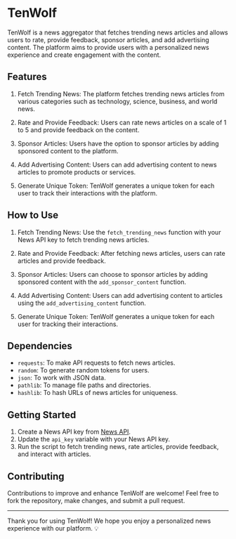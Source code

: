 # TenWolf

TenWolf is a news aggregator that fetches trending news articles and allows users to rate, provide feedback, sponsor articles, and add advertising content. The platform aims to provide users with a personalized news experience and create engagement with the content.

## Features

1. Fetch Trending News: The platform fetches trending news articles from various categories such as technology, science, business, and world news.

2. Rate and Provide Feedback: Users can rate news articles on a scale of 1 to 5 and provide feedback on the content.

3. Sponsor Articles: Users have the option to sponsor articles by adding sponsored content to the platform.

4. Add Advertising Content: Users can add advertising content to news articles to promote products or services.

5. Generate Unique Token: TenWolf generates a unique token for each user to track their interactions with the platform.

## How to Use

1. Fetch Trending News: Use the `fetch_trending_news` function with your News API key to fetch trending news articles.

2. Rate and Provide Feedback: After fetching news articles, users can rate articles and provide feedback.

3. Sponsor Articles: Users can choose to sponsor articles by adding sponsored content with the `add_sponsor_content` function.

4. Add Advertising Content: Users can add advertising content to articles using the `add_advertising_content` function.

5. Generate Unique Token: TenWolf generates a unique token for each user for tracking their interactions.

## Dependencies

- `requests`: To make API requests to fetch news articles.
- `random`: To generate random tokens for users.
- `json`: To work with JSON data.
- `pathlib`: To manage file paths and directories.
- `hashlib`: To hash URLs of news articles for uniqueness.

## Getting Started

1. Create a News API key from [News API](https://newsapi.org/).
2. Update the `api_key` variable with your News API key.
3. Run the script to fetch trending news, rate articles, provide feedback, and interact with articles.

## Contributing

Contributions to improve and enhance TenWolf are welcome! Feel free to fork the repository, make changes, and submit a pull request.

---

Thank you for using TenWolf! We hope you enjoy a personalized news experience with our platform. 💡
